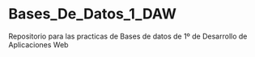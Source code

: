 Bases_De_Datos_1_DAW
====================

Repositorio para las practicas de Bases de datos de 1º de Desarrollo de Aplicaciones Web
